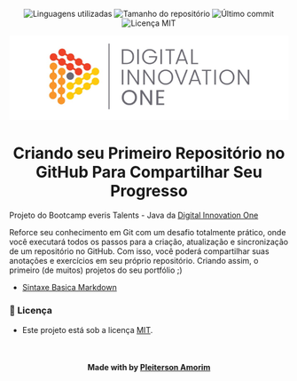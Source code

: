 <!-- Badges session -->
<p align="center">
  <!-- languages -->
  <img src="https://img.shields.io/github/languages/count/pleiterson/repo-github-everis-java?style=social" alt="Linguagens utilizadas">
  <!-- repo size -->
  <img src="https://img.shields.io/github/repo-size/Pleiterson/repo-github-everis-java?style=social" alt="Tamanho do repositório">
  <!-- last commit -->
  <img src="https://img.shields.io/github/last-commit/Pleiterson/repo-github-everis-java?style=social" alt="Último commit">
  <!-- licence MIT -->
  <img src="https://img.shields.io/github/license/Pleiterson/repo-github-everis-java?style=social" alt="Licença MIT">
</p>

<!--Banner session-->
<p align="center">
  <img src="./assets/banner.png" alt="DIO" title="Digital Innovation One">
</p>

<!--About session-->
<h1 align="center">Criando seu Primeiro Repositório no GitHub Para Compartilhar Seu Progresso</h1>

Projeto do Bootcamp everis Talents - Java da [Digital Innovation One](https://digitalinnovation.one/)

Reforce seu conhecimento em Git com um desafio totalmente prático, onde você executará todos os passos para a criação, atualização e sincronização de um repositório no GitHub. Com isso, você poderá compartilhar suas anotações e exercícios em seu próprio repositório. Criando assim, o primeiro (de muitos) projetos do seu portfólio ;)

- [Sintaxe Basica Markdown](https://www.markdownguide.org/basic-syntax/)


<!--License session-->
<h3>📝 Licença</h3>

- Este projeto está sob a licença [MIT](./LICENSE).

<!--Bottom session-->
<br><h4 align=center>Made with by <a target="_blank" href="https://pleiterson.vercel.app" >Pleiterson Amorim</a></h4>
